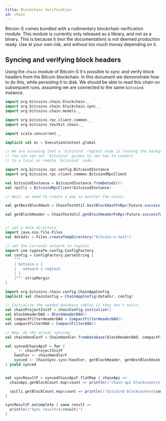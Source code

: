 ```yaml
---
title: Blockchain Verification
id: chain
---
```


Bitcoin-S comes bundled with a rudimentary blockchain verification
module. This module is currently only released as a library, and not as a binary.
This is because it (nor the documentation) is not deemed production
ready. Use at your own risk, and without too much money depending on it.

## Syncing and verifying block headers

Using the `chain` module of Bitcoin-S it's possible to
sync and verify block headers from the Bitcoin blockchain. In this document
we demonstrate how to do this, while persisting it to disk. We should be
able to read this chain on subsequent runs, assuming we are connected
to the same `bitcoind` instance.

```scala mdoc:compile-only
import org.bitcoins.chain.blockchain._
import org.bitcoins.chain.blockchain.sync._
import org.bitcoins.chain.models._

import org.bitcoins.rpc.client.common._
import org.bitcoins.testkit.chain._

import scala.concurrent._

implicit val ec = ExecutionContext.global

// We are assuming that a `bitcoind` regtest node is running the background.
// You can see our `bitcoind` guides to see how to connect
// to a local or remote `bitcoind` node.

import org.bitcoins.rpc.config.BitcoindInstance
import org.bitcoins.rpc.client.common.BitcoindRpcClient

val bitcoindInstance = BitcoindInstance.fromDatadir()
val rpcCli = BitcoindRpcClient(bitcoindInstance)

// Next, we need to create a way to monitor the chain:

val getBestBlockHash = ChainTestUtil.bestBlockHashFnRpc(Future.successful(rpcCli))

val getBlockHeader = ChainTestUtil.getBlockHeaderFnRpc(Future.successful(rpcCli))


// set a data directory
import java.nio.file.Files
val datadir = Files.createTempDirectory("bitcoin-s-test")

// set the currenet network to regtest
import com.typesafe.config.ConfigFactory
val config = ConfigFactory.parseString {
    """
    | bitcoin-s {
    |   network = regtest
    | }
    |""".stripMargin
}

import org.bitcoins.chain.config.ChainAppConfig
implicit val chainConfig = ChainAppConfig(datadir, config)

// Initialize the needed database tables if they don't exist:
val chainProjectInitF = chainConfig.initialize()
val blockHeaderDAO = BlockHeaderDAO()
val compactFilterHeaderDAO = CompactFilterHeaderDAO()
val compactFilterDAO = CompactFilterDAO()

// Now, do the actual syncing:
val chainHandlerF = ChainHandler.fromDatabase(blockHeaderDAO, compactFilterHeaderDAO, compactFilterDAO)

val syncedChainApiF = for {
    _ <- chainProjectInitF
    handler <- chainHandlerF
    synced <- ChainSync.sync(handler, getBlockHeader, getBestBlockHash)
} yield synced


val syncResultF = syncedChainApiF.flatMap { chainApi =>
  chainApi.getBlockCount.map(count => println(s"chain api blockcount=${count}"))

  rpcCli.getBlockCount.map(count => println(s"bitcoind blockcount=${count}"))
}

syncResultF.onComplete { case result =>
  println(s"Sync result=${result}")
}
```
